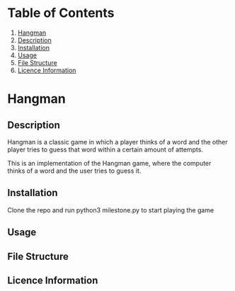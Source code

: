 # Table of Contents
1. [Hangman](#hangman)
2. [Description](#description)
3. [Installation](#installation)
4. [Usage](#usage)
5. [File Structure](#file-structure)
6. [Licence Information](#licence-information)

# Hangman

## Description
Hangman is a classic game in which a player thinks of a word and the other player tries to guess that word within a certain amount of attempts.

This is an implementation of the Hangman game, where the computer thinks of a word and the user tries to guess it. 

## Installation
Clone the repo and run python3 milestone.py to start playing the game

## Usage

## File Structure

## Licence Information
